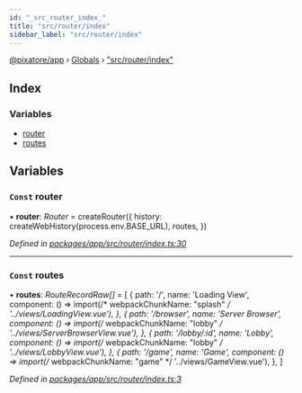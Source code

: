 ```yaml
---
id: "_src_router_index_"
title: "src/router/index"
sidebar_label: "src/router/index"
---
```


[@pixatore/app](../index.md) › [Globals](../globals.md) › ["src/router/index"](_src_router_index_.md)

## Index

### Variables

* [router](_src_router_index_.md#const-router)
* [routes](_src_router_index_.md#const-routes)

## Variables

### `Const` router

• **router**: *Router* = createRouter({
  history: createWebHistory(process.env.BASE_URL),
  routes,
})

*Defined in [packages/app/src/router/index.ts:30](https://github.com/will-hart/pixatore/blob/9f2e114/packages/app/src/router/index.ts#L30)*

___

### `Const` routes

• **routes**: *RouteRecordRaw[]* = [
  {
    path: '/',
    name: 'Loading View',
    component: () =&gt;
      import(/* webpackChunkName: "splash" */ '../views/LoadingView.vue'),
  },
  {
    path: '/browser',
    name: 'Server Browser',
    component: () =&gt;
      import(/* webpackChunkName: "lobby" */ '../views/ServerBrowserView.vue'),
  },
  {
    path: '/lobby/:id',
    name: 'Lobby',
    component: () =&gt;
      import(/* webpackChunkName: "lobby" */ '../views/LobbyView.vue'),
  },
  {
    path: '/game',
    name: 'Game',
    component: () =&gt;
      import(/* webpackChunkName: "game" */ '../views/GameView.vue'),
  },
]

*Defined in [packages/app/src/router/index.ts:3](https://github.com/will-hart/pixatore/blob/9f2e114/packages/app/src/router/index.ts#L3)*
